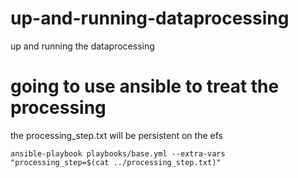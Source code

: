 # up-and-running-dataprocessing
up and running the dataprocessing

# going to use ansible to treat the processing
the processing_step.txt will be persistent on the efs
```
ansible-playbook playbooks/base.yml --extra-vars "processing_step=$(cat ../processing_step.txt)"
```
